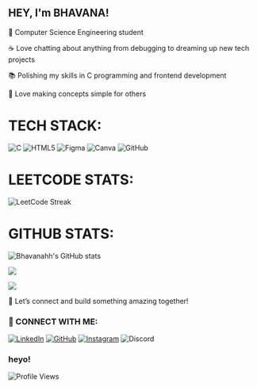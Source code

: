  ## HEY, I'm BHAVANA!


🌱 Computer Science Engineering student 

☕ Love chatting about anything from debugging to dreaming up new tech projects

📚 Polishing my skills in C programming and frontend development

📖 Love making concepts simple for others

#  TECH STACK:


![C](https://img.shields.io/badge/c-%2300599C.svg?style=for-the-badge&logo=c&logoColor=white) ![HTML5](https://img.shields.io/badge/html5-%23E34F26.svg?style=for-the-badge&logo=html5&logoColor=white) ![Figma](https://img.shields.io/badge/figma-%23F24E1E.svg?style=for-the-badge&logo=figma&logoColor=white) ![Canva](https://img.shields.io/badge/Canva-%2300C4CC.svg?style=for-the-badge&logo=Canva&logoColor=white) ![GitHub](https://img.shields.io/badge/github-%23121011.svg?style=for-the-badge&logo=github&logoColor=white)

# LEETCODE STATS:


![LeetCode Streak](https://leetcard.jacoblin.cool/GJ8UkLSzwo?ext=heatmap)


# GITHUB STATS:



![Bhavanahh's GitHub stats](https://github-readme-stats.vercel.app/api?username=bhavanahh&show_icons=true&theme=radical)




![](https://nirzak-streak-stats.vercel.app/?user=bhavanahh&theme=dark&hide_border=false)<br/>

![](https://github-readme-stats.vercel.app/api/top-langs/?username=bhavanahh&theme=dark&hide_border=false&include_all_commits=false&count_private=false&layout=compact)

🔗 Let’s connect and build something amazing together!

### 🔗 CONNECT WITH ME:

[![LinkedIn](https://img.shields.io/badge/-LinkedIn-blue?logo=Linkedin&logoColor=white)](https://www.linkedin.com/in/bhavana-b-7a350431b/)
[![GitHub](https://img.shields.io/badge/-GitHub-black?logo=GitHub&logoColor=white)](https://github.com/bhavanahh)
[![Instagram](https://img.shields.io/badge/-Instagram-purple?logo=Instagram&logoColor=white)](https://www.instagram.com/bhvnahh)
![Discord](https://img.shields.io/badge/Discord-%40bhvnasivgnga__07-5865F2?logo=discord&logoColor=white)


###  heyo!
![Profile Views](https://komarev.com/ghpvc/?username=bhavanahh&color=16537E&style=for-the-badge)
